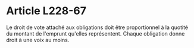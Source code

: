 # Article L228-67

Le droit de vote attaché aux obligations doit être proportionnel à la quotité du montant de l'emprunt qu'elles représentent. Chaque obligation donne droit à une voix au moins.
